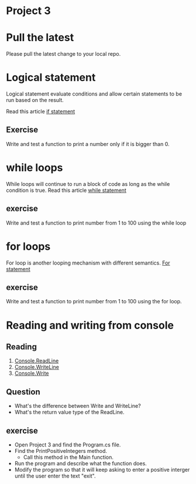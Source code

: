 # Project 3

# Pull the latest
Please pull the latest change to your local repo.

# Logical statement
Logical statement evaluate conditions and allow certain statements to be run based on the result.

Read this article [if statement](https://docs.microsoft.com/en-us/dotnet/csharp/language-reference/keywords/if-else)

## Exercise
Write and test a function to print a number only if it is bigger than 0.

# while loops
While loops will continue to run a block of code as long as the while condition is true.
Read this article [while statement](https://docs.microsoft.com/en-us/dotnet/csharp/language-reference/keywords/while)

## exercise
Write and test a function to print number from 1 to 100 using the while loop

# for loops
For loop is another looping mechanism with different semantics.  [For statement](https://docs.microsoft.com/en-us/dotnet/csharp/language-reference/keywords/for)

## exercise
Write and test a function to print number from 1 to 100 using the for loop.

# Reading and writing from console

## Reading
1. [Console.ReadLine](https://msdn.microsoft.com/en-us/library/system.console.readline(v=vs.110).aspx)
1. [Console.WriteLine](https://msdn.microsoft.com/en-us/library/system.console.writeline(v=vs.110).aspx)
1. [Console.Write](https://msdn.microsoft.com/en-us/library/system.console.write(v=vs.110).aspx)

## Question
* What's the difference between Write and WriteLine?
* What's the return value type of the ReadLine.

## exercise
* Open Project 3 and find the Program.cs file.
* Find the PrintPositiveIntegers method.
    * Call this method in the Main function.
* Run the program and describe what the function does.
* Modify the program so that it will keep asking to enter a positive interger until the user enter the text "exit".



